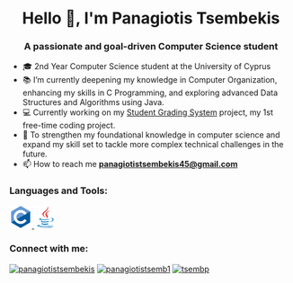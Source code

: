 <h1 align="center">Hello 👋, I'm Panagiotis Tsembekis</h1>
<h3 align="center">A passionate and goal-driven Computer Science student</h3>

- 🎓 2nd Year Computer Science student at the University of Cyprus
- 📚 I’m currently deepening my knowledge in Computer Organization, enhancing my skills in C Programming, and exploring advanced Data Structures and Algorithms using Java.
- 💻 Currently working on my [Student Grading System]([url](https://github.com/tsembp/Student-Grading-System)) project, my 1st free-time coding project.
- 🎯 To strengthen my foundational knowledge in computer science and expand my skill set to tackle more complex technical challenges in the future.
- 📫 How to reach me **panagiotistsembekis45@gmail.com**


<h3 align="left">Languages and Tools:</h3>
<p align="left"> <a href="https://www.cprogramming.com/" target="_blank" rel="noreferrer"> <img src="https://raw.githubusercontent.com/devicons/devicon/master/icons/c/c-original.svg" alt="c" width="40" height="40"/> </a> <a href="https://www.java.com" target="_blank" rel="noreferrer"> <img src="https://raw.githubusercontent.com/devicons/devicon/master/icons/java/java-original.svg" alt="java" width="40" height="40"/> </a> </p>

<h3 align="left">Connect with me:</h3>
<p align="left">
<a href="https://linkedin.com/in/panagiotistsembekis" target="blank"><img align="center" src="https://raw.githubusercontent.com/rahuldkjain/github-profile-readme-generator/master/src/images/icons/Social/linked-in-alt.svg" alt="panagiotistsembekis" height="30" width="40" /></a>
<a href="https://www.hackerrank.com/panagiotistsemb1" target="blank"><img align="center" src="https://raw.githubusercontent.com/rahuldkjain/github-profile-readme-generator/master/src/images/icons/Social/hackerrank.svg" alt="panagiotistsemb1" height="30" width="40" /></a>
<a href="https://www.leetcode.com/tsembp" target="blank"><img align="center" src="https://raw.githubusercontent.com/rahuldkjain/github-profile-readme-generator/master/src/images/icons/Social/leet-code.svg" alt="tsembp" height="30" width="40" /></a>
</p>
